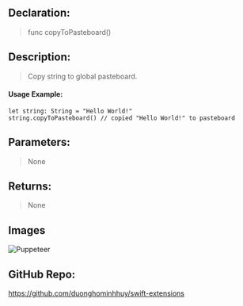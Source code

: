 ## Declaration: 
> func copyToPasteboard()


## Description: 
> Copy string to global pasteboard.


#### Usage Example: 
`````
let string: String = "Hello World!"
string.copyToPasteboard() // copied "Hello World!" to pasteboard
`````

## Parameters: 
> None


## Returns: 
> None


## Images
![Puppeteer](https://octodex.github.com/images/puppeteer.png)


## GitHub Repo:
https://github.com/duonghominhhuy/swift-extensions



